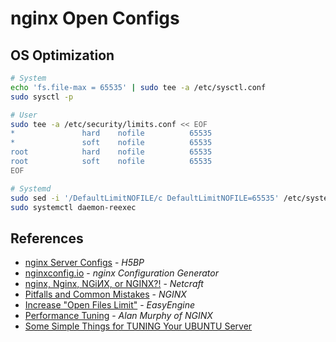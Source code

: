 # nginx Open Configs

## OS Optimization

```bash
# System
echo 'fs.file-max = 65535' | sudo tee -a /etc/sysctl.conf
sudo sysctl -p

# User
sudo tee -a /etc/security/limits.conf << EOF
*               hard    nofile          65535
*               soft    nofile          65535
root            hard    nofile          65535
root            soft    nofile          65535
EOF

# Systemd
sudo sed -i '/DefaultLimitNOFILE/c DefaultLimitNOFILE=65535' /etc/systemd/*.conf
sudo systemctl daemon-reexec
```

## References

- [nginx Server Configs](https://github.com/h5bp/server-configs-nginx) - *H5BP*
- [nginxconfig.io](https://nginxconfig.io/) - *nginx Configuration Generator*
- [nginx, Nginx, NGiИX, or NGINX?!](https://news.netcraft.com/archives/2018/02/20/nginx-nginx-nginx-or-nginx.html) - *Netcraft*
- [Pitfalls and Common Mistakes](https://www.nginx.com/resources/wiki/start/topics/tutorials/config_pitfalls/) - *NGINX*
- [Increase "Open Files Limit"](https://easyengine.io/tutorials/linux/increase-open-files-limit/) - *EasyEngine*
- [Performance Tuning](https://www.nginx.com/blog/performance-tuning-tips-tricks/) - *Alan Murphy of NGINX*
- [Some Simple Things for TUNING Your UBUNTU Server](https://medium.com/@yenthanh/some-simple-things-for-tuning-your-ubuntu-server-3db99383eadb)
